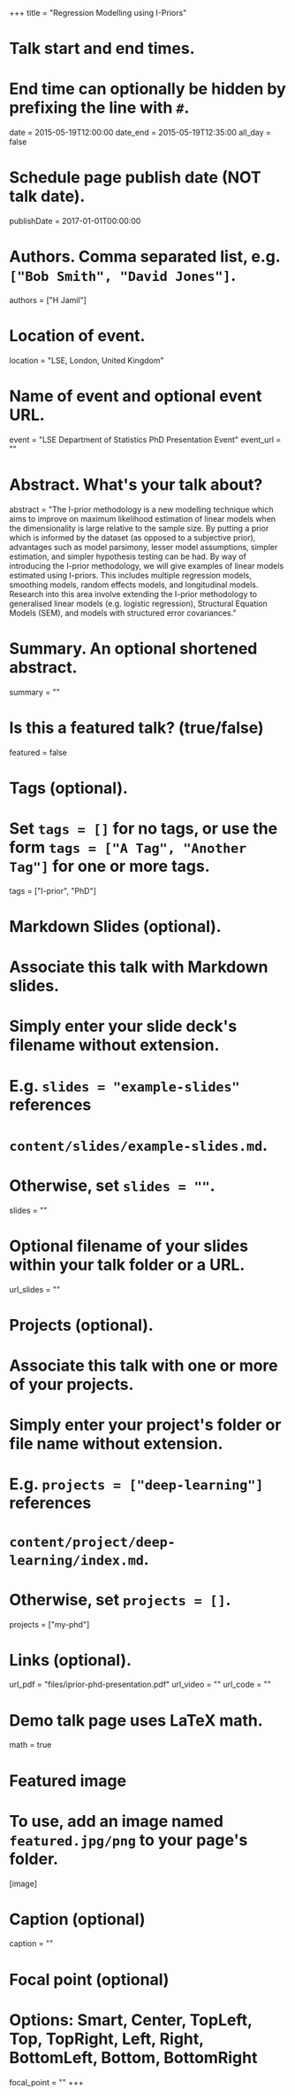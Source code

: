 +++
title = "Regression Modelling using I-Priors"

# Talk start and end times.
#   End time can optionally be hidden by prefixing the line with `#`.
date = 2015-05-19T12:00:00
date_end = 2015-05-19T12:35:00
all_day = false

# Schedule page publish date (NOT talk date).
publishDate = 2017-01-01T00:00:00

# Authors. Comma separated list, e.g. `["Bob Smith", "David Jones"]`.
authors = ["H Jamil"]

# Location of event.
location = "LSE, London, United Kingdom"

# Name of event and optional event URL.
event = "LSE Department of Statistics PhD Presentation Event"
event_url = ""

# Abstract. What's your talk about?
abstract = "The I-prior methodology is a new modelling technique which aims to improve on maximum likelihood estimation of linear models when the dimensionality is large relative to the sample size. By putting a prior which is informed by the dataset (as opposed to a subjective prior), advantages such as model parsimony, lesser model assumptions, simpler estimation, and simpler hypothesis testing can be had. By way of introducing the I-prior methodology, we will give examples of linear models estimated using I-priors. This includes multiple regression models, smoothing models, random effects models, and longitudinal models. Research into this area involve extending the I-prior methodology to generalised linear models (e.g. logistic regression), Structural Equation Models (SEM), and models with structured error covariances."

# Summary. An optional shortened abstract.
summary = ""

# Is this a featured talk? (true/false)
featured = false

# Tags (optional).
#   Set `tags = []` for no tags, or use the form `tags = ["A Tag", "Another Tag"]` for one or more tags.
tags = ["I-prior", "PhD"]

# Markdown Slides (optional).
#   Associate this talk with Markdown slides.
#   Simply enter your slide deck's filename without extension.
#   E.g. `slides = "example-slides"` references 
#   `content/slides/example-slides.md`.
#   Otherwise, set `slides = ""`.
slides = ""

# Optional filename of your slides within your talk folder or a URL.
url_slides = ""

# Projects (optional).
#   Associate this talk with one or more of your projects.
#   Simply enter your project's folder or file name without extension.
#   E.g. `projects = ["deep-learning"]` references 
#   `content/project/deep-learning/index.md`.
#   Otherwise, set `projects = []`.
projects = ["my-phd"]

# Links (optional).
url_pdf = "files/iprior-phd-presentation.pdf"
url_video = ""
url_code = ""

# Demo talk page uses LaTeX math.
math = true

# Featured image
# To use, add an image named `featured.jpg/png` to your page's folder. 
[image]
  # Caption (optional)
  caption = ""

  # Focal point (optional)
  # Options: Smart, Center, TopLeft, Top, TopRight, Left, Right, BottomLeft, Bottom, BottomRight
  focal_point = ""
+++

